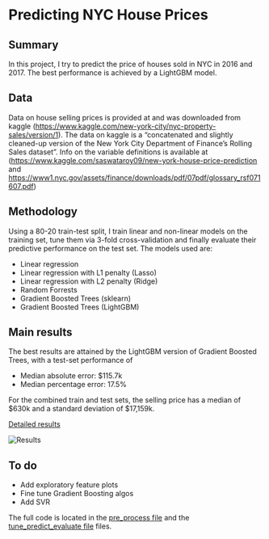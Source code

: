 # Predicting NYC House Prices

## Summary
In this project, I try to predict the price of houses sold in NYC in 2016 and 2017. The best performance is achieved by a LightGBM model.

## Data
Data on house selling prices is provided at and was downloaded from kaggle (https://www.kaggle.com/new-york-city/nyc-property-sales/version/1). The data on kaggle is a “concatenated and slightly cleaned-up version of the New York City Department of Finance’s Rolling Sales dataset”. Info on the variable definitions is available at (https://www.kaggle.com/saswataroy09/new-york-house-price-prediction and https://www1.nyc.gov/assets/finance/downloads/pdf/07pdf/glossary_rsf071607.pdf)

## Methodology
Using a 80-20 train-test split, I train linear and non-linear models on the training set, tune them via 3-fold cross-validation and finally evaluate their predictive performance on the test set. The models used are:

* Linear regression
* Linear regression with L1 penalty (Lasso)
* Linear regression with L2 penalty (Ridge)
* Random Forrests
* Gradient Boosted Trees (sklearn)
* Gradient Boosted Trees (LightGBM)

## Main results
The best results are attained by the LightGBM version of Gradient Boosted Trees, with a test-set performance of

* Median absolute error: $115.7k
* Median percentage error: 17.5%

For the combined train and test sets, the selling price has a median of $630k and a standard deviation of $17,159k.

[Detailed results](results.md)

![Results](/figures/model_performance_lgbm_zoom.png)

## To do

* Add exploratory feature plots
* Fine tune Gradient Boosting algos
* Add SVR

The full code is located in the [pre_process file](pre_process.py) and the  [tune_predict_evaluate file](tune_predict_evaluate.py) files.
